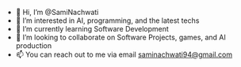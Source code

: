 - 👋 Hi, I’m @SamiNachwati
- 👀 I’m interested in AI, programming, and the latest techs
- 🌱 I’m currently learning Software Development
- 💞️ I’m looking to collaborate on Software Projects, games, and AI production
- 📫 You can reach out to me via email saminachwati94@gmail.com  

<!---
SamiNachwati/SamiNachwati is a ✨ special ✨ repository because its `README.md` (this file) appears on your GitHub profile.
You can click the Preview link to take a look at your changes.
--->
